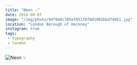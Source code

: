 ```yaml
---
title: "Neon 💡"
date: 2016-08-07
image: "/img/photo/9df040c705ef051f8f8d1001bbd746b1.jpg"
location: "London Borough of Hackney"
instagram: true
tags:
 - typography
 - london
---
```


![Neon 💡](/img/photo/9df040c705ef051f8f8d1001bbd746b1.jpg)
